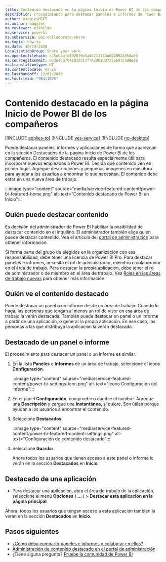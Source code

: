 ```yaml
---
title: Contenido destacado en la página Inicio de Power BI de los compañeros
description: Procedimiento para destacar paneles e informes de Power BI en la página Inicio de Power BI de los compañeros de la organización.
author: maggiesMSFT
ms.author: maggies
ms.reviewer: nikhilga
ms.service: powerbi
ms.subservice: pbi-collaborate-share
ms.topic: how-to
ms.date: 10/14/2020
LocalizationGroup: Share your work
ms.openlocfilehash: c45eb2afdf028f9e3a4b213333a0028924858a09
ms.sourcegitcommit: 653e18d7041d3dd1cf7a38010372366975a98eae
ms.translationtype: HT
ms.contentlocale: es-ES
ms.lasthandoff: 12/01/2020
ms.locfileid: "96411825"
---
```

# <a name="feature-content-on-colleagues-power-bi-home-page"></a>Contenido destacado en la página Inicio de Power BI de los compañeros

[!INCLUDE [applies-to](../includes/applies-to.md)] [!INCLUDE [yes-service](../includes/yes-service.md)] [!INCLUDE [no-desktop](../includes/no-desktop.md)]

Puede destacar paneles, informes y aplicaciones de forma que aparezcan en la sección Destacados de la página Inicio de Power BI de los compañeros. El contenido destacado resulta especialmente útil para incorporar nuevos empleados a Power BI. Decida qué contenido ven en primer lugar. Agregue descripciones y pequeñas imágenes en miniatura para ayudar a los usuarios a encontrar lo que necesitan. El contenido debe estar en una nueva área de trabajo.

:::image type="content" source="media/service-featured-content/power-bi-featured-home.png" alt-text="Contenido destacado de Power BI en Inicio":::

## <a name="who-can-feature-content"></a>Quién puede destacar contenido

Es decisión del administrador de Power BI habilitar la posibilidad de destacar contenido en el inquilino. El administrador también elige quién puede destacar contenido. Vea el artículo del [portal de administración](../admin/service-admin-portal.md#featured-content) para obtener información.

Si forma parte del grupo de elegidos en la organización con esa responsabilidad, debe tener una licencia de Power BI Pro. Para destacar paneles e informes, necesita el rol de administrador, miembro o colaborador en el área de trabajo. Para destacar la propia aplicación, debe tener el rol de administrador o de miembro en el área de trabajo. Vea [Roles en las áreas de trabajo nuevas](service-new-workspaces.md#roles-in-the-new-workspaces) para obtener más información.

## <a name="who-sees-featured-content"></a>Quién ve el contenido destacado

Puede destacar un panel o un informe desde un área de trabajo. Cuando lo haga, las personas que tengan al menos un rol de visor en esa área de trabajo la verán destacada. También puede destacar un panel o un informe a partir de una aplicación, o generar la propia aplicación. En ese caso, las personas a las que distribuya la aplicación la verán destacada.

## <a name="feature-a-dashboard-or-report"></a>Destacado de un panel o informe

El procedimiento para destacar un panel o un informe es similar.

1. En la lista **Paneles** o **Informes** de un área de trabajo, seleccione el icono **Configuración**.

    :::image type="content" source="media/service-featured-content/power-bi-settings-icon.png" alt-text="Icono Configuración del informe":::

2. En el panel **Configuración**, compruebe o cambie el nombre. Agregue una **Descripción** y cargue una **Instantánea**, si quiere. Son útiles porque ayudan a los usuarios a encontrar el contenido.

3. Seleccione **Destacados**.

    :::image type="content" source="media/service-featured-content/power-bi-featured-content-settings.png" alt-text="Configuración de contenido destacado":::

4. Seleccione **Guardar**.

    Ahora todos los usuarios que tienen acceso a este panel o informe lo verán en la sección **Destacados** en **Inicio**.

## <a name="feature-an-app"></a>Destacado de una aplicación

- Para destacar una aplicación, abra el área de trabajo de la aplicación, seleccione el menú **Opciones** ( **...** ) > **Destacar esta aplicación en la página principal**.

Ahora, todos los usuarios que tengan acceso a esta aplicación también la verán en la sección **Destacados** en **Inicio**.

## <a name="next-steps"></a>Pasos siguientes

* [¿Cómo debo compartir paneles e informes y colaborar en ellos?](../collaborate-share/service-how-to-collaborate-distribute-dashboards-reports.md)
* [Administración de contenido destacado en el portal de administración](../admin/service-admin-portal.md#manage-featured-content)
* ¿Tiene alguna pregunta? [Pruebe la comunidad de Power BI](https://community.powerbi.com/)
